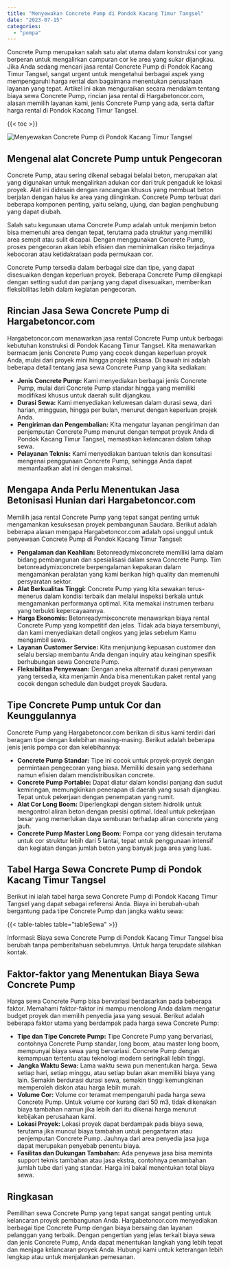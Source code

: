 ```yaml
---
title: "Menyewakan Concrete Pump di Pondok Kacang Timur Tangsel"
date: "2023-07-15"
categories: 
  - "pompa"
---
```




Concrete Pump merupakan salah satu alat utama dalam konstruksi cor yang berperan untuk mengalirkan campuran cor ke area yang sukar dijangkau. Jika Anda sedang mencari jasa rental Concrete Pump di Pondok Kacang Timur Tangsel, sangat urgent untuk mengetahui berbagai aspek yang mempengaruhi harga rental dan bagaimana menentukan perusahaan layanan yang tepat. Artikel ini akan menguraikan secara mendalam tentang biaya sewa Concrete Pump, rincian jasa rental di Hargabetoncor.com, alasan memilih layanan kami, jenis Concrete Pump yang ada, serta daftar harga rental di Pondok Kacang Timur Tangsel.

{{< toc >}}

![Menyewakan Concrete Pump di Pondok Kacang Timur Tangsel](https://hargareadymixid.github.io/pompa/concrete-pump%20(21).png)

## Mengenal alat Concrete Pump untuk Pengecoran

Concrete Pump, atau sering dikenal sebagai belalai beton, merupakan alat yang digunakan untuk mengalirkan adukan cor dari truk pengaduk ke lokasi proyek. Alat ini didesain dengan rancangan khusus yang membuat beton berjalan dengan halus ke area yang diinginkan. Concrete Pump terbuat dari beberapa komponen penting, yaitu selang, ujung, dan bagian penghubung yang dapat diubah.

Salah satu kegunaan utama Concrete Pump adalah untuk menjamin beton bisa memenuhi area dengan tepat, terutama pada struktur yang memiliki area sempit atau sulit dicapai. Dengan menggunakan Concrete Pump, proses pengecoran akan lebih efisien dan meminimalkan risiko terjadinya kebocoran atau ketidakrataan pada permukaan cor.

Concrete Pump tersedia dalam berbagai size dan tipe, yang dapat disesuaikan dengan keperluan proyek. Beberapa Concrete Pump dilengkapi dengan setting sudut dan panjang yang dapat disesuaikan, memberikan fleksibilitas lebih dalam kegiatan pengecoran.

## Rincian Jasa Sewa Concrete Pump di Hargabetoncor.com

Hargabetoncor.com menawarkan jasa rental Concrete Pump untuk berbagai kebutuhan konstruksi di Pondok Kacang Timur Tangsel. Kita menawarkan bermacam jenis Concrete Pump yang cocok dengan keperluan proyek Anda, mulai dari proyek mini hingga projek raksasa. Di bawah ini adalah beberapa detail tentang jasa sewa Concrete Pump yang kita sediakan:

- **Jenis Concrete Pump:** Kami menyediakan berbagai jenis Concrete Pump, mulai dari Concrete Pump standar hingga yang memiliki modifikasi khusus untuk daerah sulit dijangkau.
- **Durasi Sewa:** Kami menyediakan keluwesan dalam durasi sewa, dari harian, mingguan, hingga per bulan, menurut dengan keperluan projek Anda.
- **Pengiriman dan Pengembalian:** Kita mengatur layanan pengiriman dan penjemputan Concrete Pump menurut dengan tempat proyek Anda di Pondok Kacang Timur Tangsel, memastikan kelancaran dalam tahap sewa.
- **Pelayanan Teknis:** Kami menyediakan bantuan teknis dan konsultasi mengenai penggunaan Concrete Pump, sehingga Anda dapat memanfaatkan alat ini dengan maksimal.

## Mengapa Anda Perlu Menentukan Jasa Betonisasi Hunian dari Hargabetoncor.com

Memilih jasa rental Concrete Pump yang tepat sangat penting untuk mengamankan kesuksesan proyek pembangunan Saudara. Berikut adalah beberapa alasan mengapa Hargabetoncor.com adalah opsi unggul untuk penyewaan Concrete Pump di Pondok Kacang Timur Tangsel:

- **Pengalaman dan Keahlian:** Betonreadymixconcrete memiliki lama dalam bidang pembangunan dan spesialisasi dalam sewa Concrete Pump. Tim betonreadymixconcrete berpengalaman kepakaran dalam mengamankan peralatan yang kami berikan high quality dan memenuhi persyaratan sektor.
- **Alat Berkualitas Tinggi:** Concrete Pump yang kita sewakan terus-menerus dalam kondisi terbaik dan melalui inspeksi berkala untuk mengamankan performanya optimal. Kita memakai instrumen terbaru yang terbukti kepercayaannya.
- **Harga Ekonomis:** Betonreadymixconcrete menawarkan biaya rental Concrete Pump yang kompetitif dan jelas. Tidak ada biaya tersembunyi, dan kami menyediakan detail ongkos yang jelas sebelum Kamu mengambil sewa.
- **Layanan Customer Service:** Kita menjunjung kepuasan customer dan selalu bersiap membantu Anda dengan inquiry atau keinginan spesifik berhubungan sewa Concrete Pump.
- **Fleksibilitas Penyewaan:** Dengan aneka alternatif durasi penyewaan yang tersedia, kita menjamin Anda bisa menentukan paket rental yang cocok dengan schedule dan budget proyek Saudara.

## Tipe Concrete Pump untuk Cor dan Keunggulannya

Concrete Pump yang Hargabetoncor.com berikan di situs kami terdiri dari beragam tipe dengan kelebihan masing-masing. Berikut adalah beberapa jenis jenis pompa cor dan kelebihannya:

- **Concrete Pump Standar:** Tipe ini cocok untuk proyek-proyek dengan permintaan pengecoran yang biasa. Memiliki desain yang sederhana namun efisien dalam mendistribusikan concrete.
- **Concrete Pump Portable:** Dapat diatur dalam kondisi panjang dan sudut kemiringan, memungkinkan penerapan di daerah yang susah dijangkau. Tepat untuk pekerjaan dengan penempatan yang rumit.
- **Alat Cor Long Boom:** Diperlengkapi dengan sistem hidrolik untuk mengontrol aliran beton dengan presisi optimal. Ideal untuk pekerjaan besar yang memerlukan daya semburan terhadap aliran concrete yang jauh.
- **Concrete Pump Master Long Boom:** Pompa cor yang didesain terutama untuk cor struktur lebih dari 5 lantai, tepat untuk penggunaan intensif dan kegiatan dengan jumlah beton yang banyak juga area yang luas.

## Tabel Harga Sewa Concrete Pump di Pondok Kacang Timur Tangsel

Berikut ini ialah tabel harga sewa Concrete Pump di Pondok Kacang Timur Tangsel yang dapat sebagai referensi Anda. Biaya ini berubah-ubah bergantung pada tipe Concrete Pump dan jangka waktu sewa:

{{< table-tables table="tableSewa" >}}

Informasi: Biaya sewa Concrete Pump di Pondok Kacang Timur Tangsel bisa berubah tanpa pemberitahuan sebelumnya. Untuk harga terupdate silahkan kontak.

## Faktor-faktor yang Menentukan Biaya Sewa Concrete Pump

Harga sewa Concrete Pump bisa bervariasi berdasarkan pada beberapa faktor. Memahami faktor-faktor ini mampu menolong Anda dalam mengatur budget proyek dan memilih penyedia jasa yang sesuai. Berikut adalah beberapa faktor utama yang berdampak pada harga sewa Concrete Pump:

- **Tipe dan Tipe Concrete Pump:** Tipe Concrete Pump yang bervariasi, contohnya Concrete Pump standar, long boom, atau master long boom, mempunyai biaya sewa yang bervariasi. Concrete Pump dengan kemampuan tertentu atau teknologi modern seringkali lebih tinggi.
- **Jangka Waktu Sewa:** Lama waktu sewa pun menentukan harga. Sewa setiap hari, setiap minggu, atau setiap bulan akan memiliki biaya yang lain. Semakin berdurasi durasi sewa, semakin tinggi kemungkinan memperoleh diskon atau harga lebih murah.
- **Volume Cor:** Volume cor teramat mempengaruhi pada harga sewa Concrete Pump. Untuk volume cor kurang dari 50 m3, tidak dikenakan biaya tambahan namun jika lebih dari itu dikenai harga menurut kebijakan perusahaan kami.
- **Lokasi Proyek:** Lokasi proyek dapat berdampak pada biaya sewa, terutama jika muncul biaya tambahan untuk pengantaran atau penjemputan Concrete Pump. Jauhnya dari area penyedia jasa juga dapat merupakan penyebab penentu biaya.
- **Fasilitas dan Dukungan Tambahan:** Ada penyewa jasa bisa meminta support teknis tambahan atau jasa ekstra, contohnya penambahan jumlah tube dari yang standar. Harga ini bakal menentukan total biaya sewa.

## Ringkasan

Pemilihan sewa Concrete Pump yang tepat sangat sangat penting untuk kelancaran proyek pembangunan Anda. Hargabetoncor.com menyediakan berbagai tipe Concrete Pump dengan biaya bersaing dan layanan pelanggan yang terbaik. Dengan pengertian yang jelas terkait biaya sewa dan jenis Concrete Pump, Anda dapat menentukan langkah yang lebih tepat dan menjaga kelancaran proyek Anda. Hubungi kami untuk keterangan lebih lengkap atau untuk menjalankan pemesanan.
